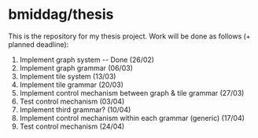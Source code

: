 # bmiddag/thesis
This is the repository for my thesis project. Work will be done as follows (+ planned deadline):

1. Implement graph system -- Done (26/02)
2. Implement graph grammar (06/03)
3. Implement tile system (13/03)
4. Implement tile grammar (20/03)
5. Implement control mechanism between graph & tile grammar (27/03)
6. Test control mechanism (03/04)
7. Implement third grammar? (10/04)
8. Implement control mechanism within each grammar (generic) (17/04)
9. Test control mechanism (24/04)
